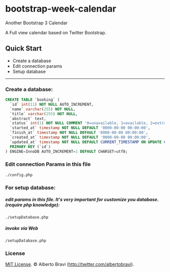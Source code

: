 bootstrap-week-calendar
=======================

Another Bootstrap 3 Calendar

A Full view calendar based on Twitter Bootstrap.

## Quick Start
 - Create a database
 - Edit connection params
 - Setup database


----------


### Create a database:

````sql
CREATE TABLE `booking` (
  `id` int(11) NOT NULL AUTO_INCREMENT,
  `name` varchar(255) NOT NULL,
  `title` varchar(255) NOT NULL,
  `abstract` text,
  `status` int(1) NOT NULL COMMENT '0=unavailable, 1=available, 2=extra',
  `started_at` timestamp NOT NULL DEFAULT '0000-00-00 00:00:00',
  `finish_at` timestamp NOT NULL DEFAULT '0000-00-00 00:00:00',
  `created_at` timestamp NOT NULL DEFAULT '0000-00-00 00:00:00',
  `updated_at` timestamp NOT NULL DEFAULT CURRENT_TIMESTAMP ON UPDATE CURRENT_TIMESTAMP,
  PRIMARY KEY (`id`)
) ENGINE=InnoDB AUTO_INCREMENT=1 DEFAULT CHARSET=utf8;
````


### Edit connection Params in this file 
    ./config.php

### For setup database:
##### edit params in this file. It's very important for customize you database. (require php knowledge):
    ./setupDatabase.php

##### invoke via Web
    /setupDatabase.php

### License

[MIT License](LICENSE). © Alberto Bravi (http://twitter.com/albertobravi).

